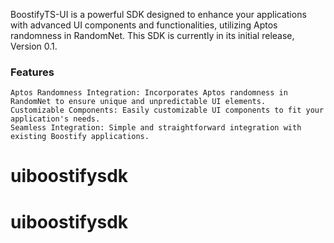 BoostifyTS-UI is a powerful SDK designed to enhance your applications with advanced UI components and functionalities, utilizing Aptos randomness in RandomNet. This SDK is currently in its initial release, Version 0.1.
### Features

    Aptos Randomness Integration: Incorporates Aptos randomness in RandomNet to ensure unique and unpredictable UI elements.
    Customizable Components: Easily customizable UI components to fit your application's needs.
    Seamless Integration: Simple and straightforward integration with existing Boostify applications.
# uiboostifysdk
# uiboostifysdk
